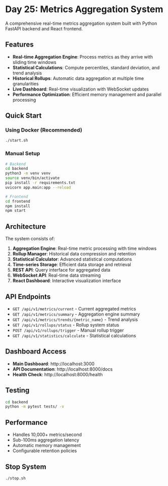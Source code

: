 # Day 25: Metrics Aggregation System

A comprehensive real-time metrics aggregation system built with Python FastAPI backend and React frontend.

## Features

- **Real-time Aggregation Engine**: Process metrics as they arrive with sliding time windows
- **Statistical Calculations**: Compute percentiles, standard deviation, and trend analysis
- **Historical Rollups**: Automatic data aggregation at multiple time granularities
- **Live Dashboard**: Real-time visualization with WebSocket updates
- **Performance Optimization**: Efficient memory management and parallel processing

## Quick Start

### Using Docker (Recommended)
```bash
./start.sh
```

### Manual Setup
```bash
# Backend
cd backend
python3 -m venv venv
source venv/bin/activate
pip install -r requirements.txt
uvicorn app.main:app --reload

# Frontend
cd frontend
npm install
npm start
```

## Architecture

The system consists of:

1. **Aggregation Engine**: Real-time metric processing with time windows
2. **Rollup Manager**: Historical data compression and retention
3. **Statistical Calculator**: Advanced statistical computations
4. **Time-series Storage**: Efficient data storage and retrieval
5. **REST API**: Query interface for aggregated data
6. **WebSocket API**: Real-time data streaming
7. **React Dashboard**: Interactive visualization interface

## API Endpoints

- `GET /api/v1/metrics/current` - Current aggregated metrics
- `GET /api/v1/metrics/summary` - Aggregation engine summary
- `GET /api/v1/metrics/trends/{metric_name}` - Trend analysis
- `GET /api/v1/rollups/status` - Rollup system status
- `POST /api/v1/rollups/trigger` - Manual rollup trigger
- `GET /api/v1/statistics/calculate` - Statistical calculations

## Dashboard Access

- **Main Dashboard**: http://localhost:3000
- **API Documentation**: http://localhost:8000/docs
- **Health Check**: http://localhost:8000/health

## Testing

```bash
cd backend
python -m pytest tests/ -v
```

## Performance

- Handles 10,000+ metrics/second
- Sub-100ms aggregation latency
- Automatic memory management
- Configurable retention policies

## Stop System

```bash
./stop.sh
```
